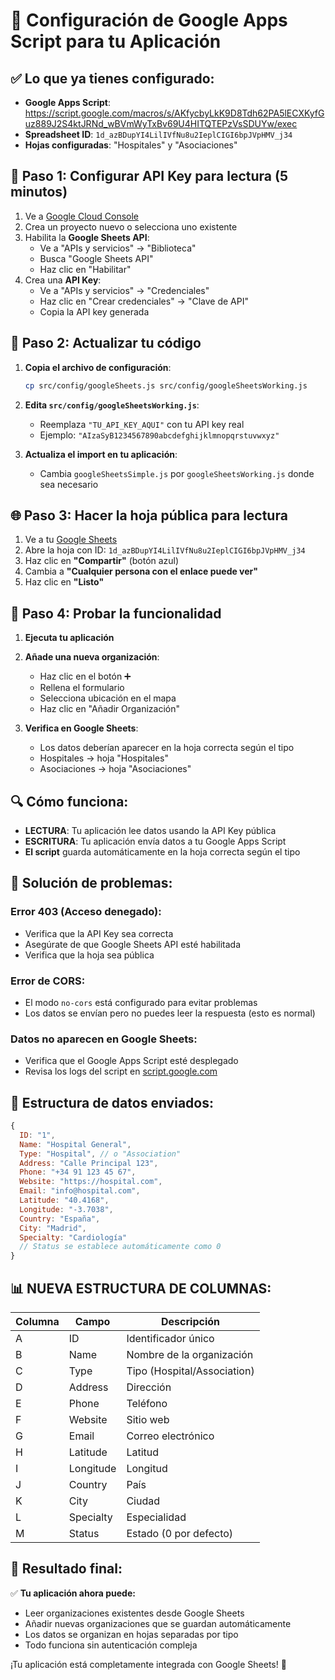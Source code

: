 # 🚀 Configuración de Google Apps Script para tu Aplicación

## ✅ **Lo que ya tienes configurado:**

- **Google Apps Script**: https://script.google.com/macros/s/AKfycbyLkK9D8Tdh62PA5lECXKyfGuz889J2S4ktJRNd_wBVmWyTxBv69U4HITQTEPzVsSDUYw/exec
- **Spreadsheet ID**: `1d_azBDupYI4LilIVfNu8u2IeplCIGI6bpJVpHMV_j34`
- **Hojas configuradas**: "Hospitales" y "Asociaciones"

## 🔧 **Paso 1: Configurar API Key para lectura (5 minutos)**

1. Ve a [Google Cloud Console](https://console.cloud.google.com/)
2. Crea un proyecto nuevo o selecciona uno existente
3. Habilita la **Google Sheets API**:
   - Ve a "APIs y servicios" → "Biblioteca"
   - Busca "Google Sheets API"
   - Haz clic en "Habilitar"
4. Crea una **API Key**:
   - Ve a "APIs y servicios" → "Credenciales"
   - Haz clic en "Crear credenciales" → "Clave de API"
   - Copia la API key generada

## 📝 **Paso 2: Actualizar tu código**

1. **Copia el archivo de configuración**:
   ```bash
   cp src/config/googleSheets.js src/config/googleSheetsWorking.js
   ```

2. **Edita `src/config/googleSheetsWorking.js`**:
   - Reemplaza `"TU_API_KEY_AQUI"` con tu API key real
   - Ejemplo: `"AIzaSyB1234567890abcdefghijklmnopqrstuvwxyz"`

3. **Actualiza el import en tu aplicación**:
   - Cambia `googleSheetsSimple.js` por `googleSheetsWorking.js` donde sea necesario

## 🌐 **Paso 3: Hacer la hoja pública para lectura**

1. Ve a tu [Google Sheets](https://sheets.google.com/)
2. Abre la hoja con ID: `1d_azBDupYI4LilIVfNu8u2IeplCIGI6bpJVpHMV_j34`
3. Haz clic en **"Compartir"** (botón azul)
4. Cambia a **"Cualquier persona con el enlace puede ver"**
5. Haz clic en **"Listo"**

## 🧪 **Paso 4: Probar la funcionalidad**

1. **Ejecuta tu aplicación**
2. **Añade una nueva organización**:
   - Haz clic en el botón ➕
   - Rellena el formulario
   - Selecciona ubicación en el mapa
   - Haz clic en "Añadir Organización"

3. **Verifica en Google Sheets**:
   - Los datos deberían aparecer en la hoja correcta según el tipo
   - Hospitales → hoja "Hospitales"
   - Asociaciones → hoja "Asociaciones"

## 🔍 **Cómo funciona:**

- **LECTURA**: Tu aplicación lee datos usando la API Key pública
- **ESCRITURA**: Tu aplicación envía datos a tu Google Apps Script
- **El script** guarda automáticamente en la hoja correcta según el tipo

## 🚨 **Solución de problemas:**

### Error 403 (Acceso denegado):
- Verifica que la API Key sea correcta
- Asegúrate de que Google Sheets API esté habilitada
- Verifica que la hoja sea pública

### Error de CORS:
- El modo `no-cors` está configurado para evitar problemas
- Los datos se envían pero no puedes leer la respuesta (esto es normal)

### Datos no aparecen en Google Sheets:
- Verifica que el Google Apps Script esté desplegado
- Revisa los logs del script en [script.google.com](https://script.google.com)

## 📱 **Estructura de datos enviados:**

```javascript
{
  ID: "1",
  Name: "Hospital General",
  Type: "Hospital", // o "Association"
  Address: "Calle Principal 123",
  Phone: "+34 91 123 45 67",
  Website: "https://hospital.com",
  Email: "info@hospital.com",
  Latitude: "40.4168",
  Longitude: "-3.7038",
  Country: "España",
  City: "Madrid",
  Specialty: "Cardiología"
  // Status se establece automáticamente como 0
}
```

## 📊 **NUEVA ESTRUCTURA DE COLUMNAS:**

| Columna | Campo | Descripción |
|---------|-------|-------------|
| A | ID | Identificador único |
| B | Name | Nombre de la organización |
| C | Type | Tipo (Hospital/Association) |
| D | Address | Dirección |
| E | Phone | Teléfono |
| F | Website | Sitio web |
| G | Email | Correo electrónico |
| H | Latitude | Latitud |
| I | Longitude | Longitud |
| J | Country | País |
| K | City | Ciudad |
| L | Specialty | Especialidad |
| M | Status | Estado (0 por defecto) |

## 🎯 **Resultado final:**

✅ **Tu aplicación ahora puede:**
- Leer organizaciones existentes desde Google Sheets
- Añadir nuevas organizaciones que se guardan automáticamente
- Los datos se organizan en hojas separadas por tipo
- Todo funciona sin autenticación compleja

¡Tu aplicación está completamente integrada con Google Sheets! 🎉
